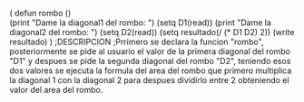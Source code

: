 (
	defun rombo ()     
	(print "Dame la diagonal1 del rombo: ")
    (setq D1(read))
	(print "Dame la diagonal2 del rombo: ")
    (setq D2(read))
    (setq resultado(/ (* D1 D2) 2))
          (write resultado)
)
;DESCRIPCION
;Prrimero se declara la funcion "rombo", posteriormente se pide al usuario el valor de la primera diagonal del rombo "D1" y despues se pide la segunda diagonal del rombo "D2", teniendo esos dos valores se ejecuta la formula del area del rombo que primero multiplica la diagonal 1 con la diagonal 2 para despues dividirlo entre 2 obteniendo el valor del area del rombo.